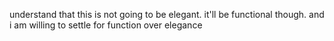 understand that this is not going to be elegant.
it'll be functional though.
and i am willing to settle for function over elegance
